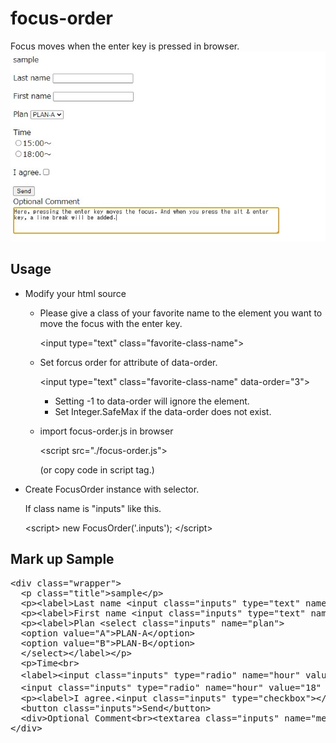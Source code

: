 # focus-order
 Focus moves when the enter key is pressed in browser.
![image](https://github.com/sugakenn/focus-order/blob/main/image.jpg)

## Usage
- Modify your html source
  - Please give a class of your favorite name to the element you want to move the focus with the enter key.
  
    &lt;input type="text" class="favorite-class-name"&gt;
    
  - Set forcus order for attribute of data-order.
    
    &lt;input type="text" class="favorite-class-name" data-order="3"&gt;
    
    - Setting -1 to data-order will ignore the element.
    - Set Integer.SafeMax if the data-order does not exist.
    
  - import focus-order.js in browser
  
    &lt;script src="./focus-order.js"&gt;
    
    (or copy code in script tag.)
    
- Create FocusOrder instance with selector.

  If class name is "inputs" like this.

  &lt;script&gt;
    new FocusOrder('.inputs');
  &lt;/script&gt;

## Mark up Sample
<pre>
&lt;div class="wrapper"&gt;
  &lt;p class="title"&gt;sample&lt;/p&gt;
  &lt;p&gt;&lt;label&gt;Last name&nbsp;&lt;input class="inputs" type="text" name="lastname" /&gt;&lt;/label&gt;&lt;/p&gt;
  &lt;p&gt;&lt;label&gt;First name&nbsp;&lt;input class="inputs" type="text" name="firstname" data-order="99" /&gt;&lt;/label&gt;&lt;/p&gt;
  &lt;p&gt;&lt;label&gt;Plan&nbsp;&lt;select class="inputs" name="plan"&gt;
  &lt;option value="A"&gt;PLAN-A&lt;/option&gt;
  &lt;option value="B"&gt;PLAN-B&lt;/option&gt;
  &lt;/select&gt;&lt;/label&gt;&lt;/p&gt;
  &lt;p&gt;Time&lt;br&gt;
  &lt;label&gt;&lt;input class="inputs" type="radio" name="hour" value="15"&gt;15:00～&lt;/label&gt;&lt;br&gt;&lt;label&gt;
  &lt;input class="inputs" type="radio" name="hour" value="18" data-order="-1"&gt;18:00～&lt;/label&gt;&lt;/p&gt;
  &lt;p&gt;&lt;label&gt;I agree.&lt;input class="inputs" type="checkbox"&gt;&lt;/label&gt;&lt;/p&gt;
  &lt;button class="inputs"&gt;Send&lt;/button&gt;
  &lt;div&gt;Optional Comment&lt;br&gt;&lt;textarea class="inputs" name="memo" rows="5" cols="30" data-order="100"&gt;Here, pressing the enter key moves the focus.And when you press the alt+enter key, a line break will be added&lt;/textarea&gt;&lt;/div&gt;
&lt;/div&gt;
</pre>
    

